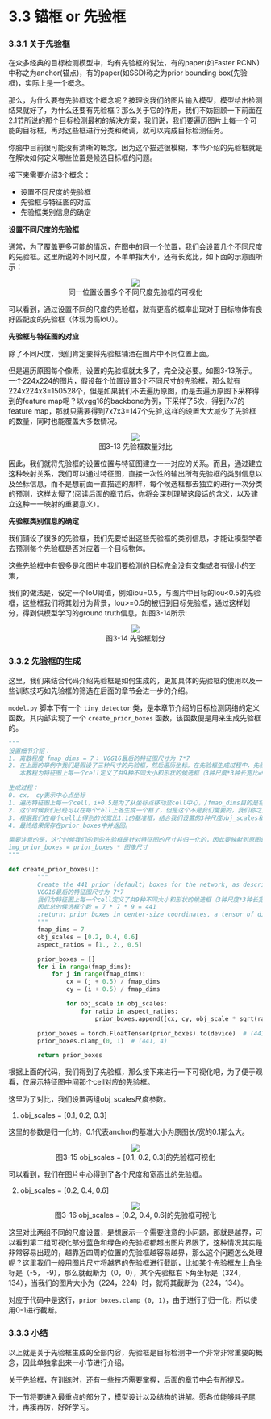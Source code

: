 # 3.3 锚框 or 先验框

### 3.3.1 关于先验框 

在众多经典的目标检测模型中，均有先验框的说法，有的paper(如Faster RCNN)中称之为anchor(锚点)，有的paper(如SSD)称之为prior bounding box(先验框)，实际上是一个概念。

那么，为什么要有先验框这个概念呢？按理说我们的图片输入模型，模型给出检测结果就好了，为什么还要有先验框？那么关于它的作用，我们不妨回顾一下前面在2.1节所说的那个目标检测最初的解决方案，我们说，我们要遍历图片上每一个可能的目标框，再对这些框进行分类和微调，就可以完成目标检测任务。

你脑中目前很可能没有清晰的概念，因为这个描述很模糊，本节介绍的先验框就是在解决如何定义哪些位置是候选目标框的问题。

接下来需要介绍3个概念：

- 设置不同尺度的先验框
- 先验框与特征图的对应
- 先验框类别信息的确定

**设置不同尺度的先验框**

通常，为了覆盖更多可能的情况，在图中的同一个位置，我们会设置几个不同尺度的先验框。这里所说的不同尺度，不单单指大小，还有长宽比，如下面的示意图所示：

<div align=center>
<img src="../../markdown_imgs/chapter03/3-15.jpg">
</div>
<center>同一位置设置多个不同尺度先验框的可视化</center>

可以看到，通过设置不同的尺度的先验框，就有更高的概率出现对于目标物体有良好匹配度的先验框（体现为高IoU）。

**先验框与特征图的对应**

除了不同尺度，我们肯定要将先验框铺洒在图片中不同位置上面。

但是遍历原图每个像素，设置的先验框就太多了，完全没必要。如图3-13所示。一个224x224的图片，假设每个位置设置3个不同尺寸的先验框，那么就有224x224x3=150528个，但是如果我们不去遍历原图，而是去遍历原图下采样得到的feature map呢？以vgg16的backbone为例，下采样了5次，得到7x7的feature map，那就只需要得到7x7x3=147个先验,这样的设置大大减少了先验框的数量，同时也能覆盖大多数情况。

<div align=center>
<img src="../../markdown_imgs/chapter03/3-13.png">
</div>
<center>图3-13 先验框数量对比</center>

因此，我们就将先验框的设置位置与特征图建立一一对应的关系。而且，通过建立这种映射关系，我们可以通过特征图，直接一次性的输出所有先验框的类别信息以及坐标信息，而不是想前面一直描述的那样，每个候选框都去独立的进行一次分类的预测，这样太慢了(阅读后面的章节后，你将会深刻理解这段话的含义，以及建立这种一一映射的重要意义）。

**先验框类别信息的确定**

我们铺设了很多的先验框，我们先要给出这些先验框的类别信息，才能让模型学着去预测每个先验框是否对应着一个目标物体。

这些先验框中有很多是和图片中我们要检测的目标完全没有交集或者有很小的交集，

我们的做法是，设定一个IoU阈值，例如iou=0.5，与图片中目标的iou<0.5的先验框，这些框我们将其划分为背景，Iou>=0.5的被归到目标先验框，通过这样划分，得到供模型学习的ground truth信息，如图3-14所示:

<div align=center>
<img src="../../markdown_imgs/chapter03/3-14.png">
</div>
<center>图3-14 先验框划分</center>

### 3.3.2 先验框的生成

这里，我们来结合代码介绍先验框是如何生成的，更加具体的先验框的使用以及一些训练技巧如先验框的筛选在后面的章节会进一步的介绍。

`model.py` 脚本下有一个 `tiny_detector` 类，是本章节介绍的目标检测网络的定义函数，其内部实现了一个 `create_prior_boxes` 函数，该函数便是用来生成先验框的。

```python
"""
设置细节介绍：
1. 离散程度 fmap_dims = 7： VGG16最后的特征图尺寸为 7*7
2. 在上面的举例中我们是假设了三种尺寸的先验框，然后遍历坐标。在先验框生成过程中，先验框的尺寸是提前设置好的，
   本教程为特征图上每一个cell定义了共9种不同大小和形状的候选框（3种尺度*3种长宽比=9）

生成过程：
0. cx， cy表示中心点坐标
1. 遍历特征图上每一个cell，i+0.5是为了从坐标点移动至cell中心，/fmap_dims目的是将坐标在特征图上归一化
2. 这个时候我们已经可以在每个cell上各生成一个框了，但是这个不是我们需要的，我们称之为base_prior_bbox基准框。
3. 根据我们在每个cell上得到的长宽比1:1的基准框，结合我们设置的3种尺度obj_scales和3种长宽比aspect_ratios就得到了每个cell的9个先验框。
4. 最终结果保存在prior_boxes中并返回。

需要注意的是，这个时候我们的到的先验框是针对特征图的尺寸并归一化的，因此要映射到原图计算IOU或者展示，需要：
img_prior_boxes = prior_boxes * 图像尺寸
"""

def create_prior_boxes():
        """
        Create the 441 prior (default) boxes for the network, as described in the tutorial.
        VGG16最后的特征图尺寸为 7*7
        我们为特征图上每一个cell定义了共9种不同大小和形状的候选框（3种尺度*3种长宽比=9）
        因此总的候选框个数 = 7 * 7 * 9 = 441
        :return: prior boxes in center-size coordinates, a tensor of dimensions (441, 4)
        """
        fmap_dims = 7 
        obj_scales = [0.2, 0.4, 0.6]
        aspect_ratios = [1., 2., 0.5]

        prior_boxes = []
        for i in range(fmap_dims):
            for j in range(fmap_dims):
                cx = (j + 0.5) / fmap_dims
                cy = (i + 0.5) / fmap_dims

                for obj_scale in obj_scales:
                    for ratio in aspect_ratios:
                        prior_boxes.append([cx, cy, obj_scale * sqrt(ratio), obj_scale / sqrt(ratio)])

        prior_boxes = torch.FloatTensor(prior_boxes).to(device)  # (441, 4)
        prior_boxes.clamp_(0, 1)  # (441, 4)

        return prior_boxes
```

根据上面的代码，我们得到了先验框，那么接下来进行一下可视化吧，为了便于观看，仅展示特征图中间那个cell对应的先验框。

这里为了对比，我们设置两组obj_scales尺度参数。

1. obj_scales = [0.1, 0.2, 0.3]

这里的参数是归一化的，0.1代表anchor的基准大小为原图长/宽的0.1那么大。

<div align=center>
<img src="../../markdown_imgs/chapter03/3-15.jpg">
</div>
<center>图3-15 obj_scales = [0.1, 0.2, 0.3]的先验框可视化</center>

可以看到，我们在图片中心得到了各个尺度和宽高比的先验框。

2. obj_scales = [0.2, 0.4, 0.6]

<div align=center>
<img src="../../markdown_imgs/chapter03/3-16.jpg">
</div>
<center>图3-16 obj_scales = [0.2, 0.4, 0.6]的先验框可视化</center>

这里对比两组不同的尺度设置，是想展示一个需要注意的小问题，那就是越界，可以看到第二组可视化部分蓝色和绿色的先验框都超出图片界限了，这种情况其实是非常容易出现的，越靠近四周的位置的先验框越容易越界，那么这个问题怎么处理呢？这里我们一般用图片尺寸将越界的先验框进行截断，比如某个先验框左上角坐标是（-5， -9），那么就截断为（0，0），某个先验框右下角坐标是（324，134），当我们的图片大小为（224，224）时，就将其截断为（224，134）。 

对应于代码中是这行，`prior_boxes.clamp_(0, 1)`，由于进行了归一化，所以使用0-1进行截断。

### 3.3.3 小结 

以上就是关于先验框生成的全部内容，先验框是目标检测中一个非常非常重要的概念，因此单独拿出来一小节进行介绍。

关于先验框，在训练时，还有一些技巧需要掌握，后面的章节中会有所提及。

下一节将要进入最重点的部分了，模型设计以及结构的讲解。愿各位能够耗子尾汁，再接再厉，好好学习。

